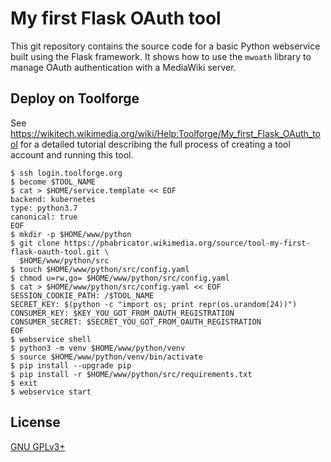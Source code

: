 My first Flask OAuth tool
=========================

This git repository contains the source code for a basic Python webservice
built using the Flask framework. It shows how to use the `mwoath` library to
manage OAuth authentication with a MediaWiki server.

Deploy on Toolforge
-------------------
See https://wikitech.wikimedia.org/wiki/Help:Toolforge/My_first_Flask_OAuth_tool
for a detailed tutorial describing the full process of creating a tool account
and running this tool.

```
$ ssh login.toolforge.org
$ become $TOOL_NAME
$ cat > $HOME/service.template << EOF
backend: kubernetes
type: python3.7
canonical: true
EOF
$ mkdir -p $HOME/www/python
$ git clone https://phabricator.wikimedia.org/source/tool-my-first-flask-oauth-tool.git \
  $HOME/www/python/src
$ touch $HOME/www/python/src/config.yaml
$ chmod u=rw,go= $HOME/www/python/src/config.yaml
$ cat > $HOME/www/python/src/config.yaml << EOF
SESSION_COOKIE_PATH: /$TOOL_NAME
SECRET_KEY: $(python -c "import os; print repr(os.urandom(24))")
CONSUMER_KEY: $KEY_YOU_GOT_FROM_OAUTH_REGISTRATION
CONSUMER_SECRET: $SECRET_YOU_GOT_FROM_OAUTH_REGISTRATION
EOF
$ webservice shell
$ python3 -m venv $HOME/www/python/venv
$ source $HOME/www/python/venv/bin/activate
$ pip install --upgrade pip
$ pip install -r $HOME/www/python/src/requirements.txt
$ exit
$ webservice start
```

License
-------
[GNU GPLv3+](//www.gnu.org/copyleft/gpl.html "GNU GPLv3+")
